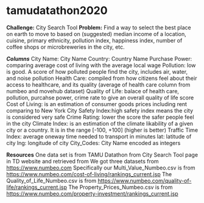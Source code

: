# tamudatathon2020

**Challenge:** City Search Tool
**Problem:** Find a way to select the best place on earth to move to based on (suggested) median income of a location, cuisine, primary ethnicity, pollution index, happiness index, number of coffee shops or microbreweries in the city, etc.


***Columns***
City Name: City Name
Country: Country Name
Purchase Power: comparing average cost of living with the average local wage
Pollution: low is good. A score of how polluted people find the city, includes air, water, and noise pollution
Health Care: compiled from how citizens feel about their access to healthcare, and its quality (average of health care column from numbeo and movehub dataset)
Quality of Life: balace of health care, pollution, purcahse power, crime rate to give an overall quality of life score
Cost of Living: is an estimation of consumer goods prices including rent comparing to New York City
Safety Index:high safety index means the city is considered very safe
Crime Rating: lower the score the safer people feel in the city
Climate Index: is an estimation of the climate likability of a given city or a country. It is in the range [-100, +100] (higher is better)
Traffic Time Index: average oneway time needed to transport in minutes
lat: latitude of city
lng: longitude of city
City_Codes: City Name encoded as integers 



**Resources**
One data set is from TAMU Datathon from City Search Tool page in TD website and retrieved from 
We got three datasets from https://www.numbeo.com
Specifically our Multi_Value_Numbeo.csv is from https://www.numbeo.com/cost-of-living/rankings_current.jsp
The Quality_of_Life_Numbeo.csv is from https://www.numbeo.com/quality-of-life/rankings_current.jsp
The Property_Prices_Numbeo.csv is from https://www.numbeo.com/property-investment/rankings_current.jsp


